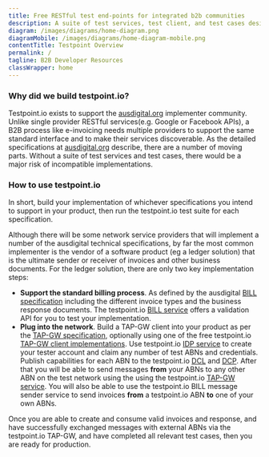 ```yaml
---
title: Free RESTful test end-points for integrated b2b communities
description: A suite of test services, test client, and test cases designed to support the ausdigital.org implementer community.
diagram: /images/diagrams/home-diagram.png
diagramMobile: /images/diagrams/home-diagram-mobile.png
contentTitle: Testpoint Overview
permalink: /
tagline: B2B Developer Resources
classWrapper: home
---
```

### Why did we build testpoint.io?

Testpoint.io exists to support the [ausdigital.org](http://ausdigital.org/) implementer community.  Unlike single provider RESTful services(e.g. Google or Facebook APIs), a B2B process like e-invoicing needs multiple providers to support the same standard interface and to make their services discoverable.  As the detailed specifications at [ausdigital.org](http://ausdigital.org/) describe, there are a number of moving parts.  Without a suite of test services and test cases, there would be a major risk of incompatible implementations.

### How to use testpoint.io

In short, build your implementation of whichever specifications you intend to support in your product, then run the testpoint.io test suite for each specification. 

Although there will be some network service providers that will implement a number of the ausdigital technical specifications, by far the most common implementer is the vendor of a software product (eg a ledger solution) that is the ultimate sender or receiver of invoices and other business documents.  For the ledger solution, there are only two key implementation steps:

* **Support the standard billing process**.  As defined by the ausdigital [BILL specification](http://ausdigital-bill.readthedocs.io/en/latest/) including the different invoice types and the business response documents.  The testpoint.io [BILL service](http://testpoint.io/bill) offers a validation API for you to test your implementation.
* **Plug into the network**.  Build a TAP-GW client into your product as per the [TAP-GW specification](http://ausdigital-tap-gw.readthedocs.io/en/latest/), optionally using one of the free testpoint.io [TAP-GW client implementations](https://github.com/test-point/testpoint-tap-gw).  Use testpoint.io [IDP service](http://testpoint.io/idp) to create your tester account and claim any number of test ABNs and credentials. Publish capabilities for each ABN to the testpoint.io [DCL](http://testpoint.io/dcl) and [DCP](http://testpoint.io/dcp).  After that you will be able to send messages **from** your ABNs to any other ABN on the test network using the using the testpoint.io [TAP-GW service](http://testpoint.io/tap-gw).  You will also be able to use the testpoint.io BILL message sender service to send invoices **from** a testpoint.io ABN **to** one of your own ABNs.

Once you are able to create and consume valid invoices and response, and have successfully exchanged messages with external ABNs via the testpoint.io TAP-GW, and have completed all relevant test cases, then you are ready for production.

